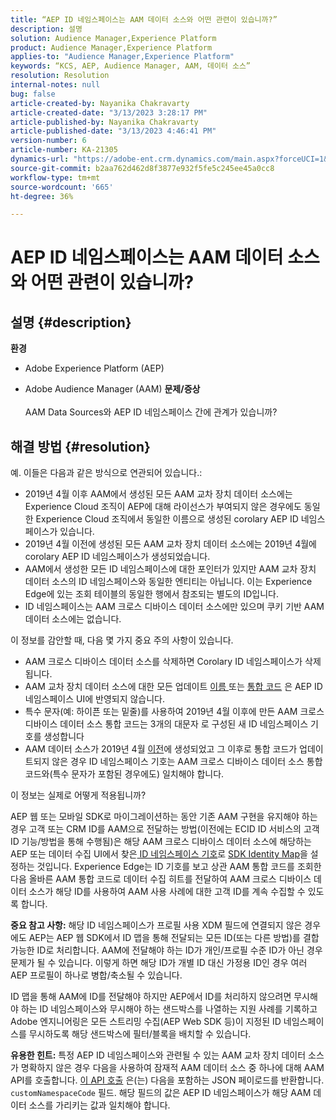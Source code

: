 ```yaml
---
title: “AEP ID 네임스페이스는 AAM 데이터 소스와 어떤 관련이 있습니까?”
description: 설명
solution: Audience Manager,Experience Platform
product: Audience Manager,Experience Platform
applies-to: "Audience Manager,Experience Platform"
keywords: “KCS, AEP, Audience Manager, AAM, 데이터 소스”
resolution: Resolution
internal-notes: null
bug: false
article-created-by: Nayanika Chakravarty
article-created-date: "3/13/2023 3:28:17 PM"
article-published-by: Nayanika Chakravarty
article-published-date: "3/13/2023 4:46:41 PM"
version-number: 6
article-number: KA-21305
dynamics-url: "https://adobe-ent.crm.dynamics.com/main.aspx?forceUCI=1&pagetype=entityrecord&etn=knowledgearticle&id=74154dab-b3c1-ed11-83ff-6045bd0065b6"
source-git-commit: b2aa762d462d8f3877e932f5fe5c245ee45a0cc8
workflow-type: tm+mt
source-wordcount: '665'
ht-degree: 36%

---
```


# AEP ID 네임스페이스는 AAM 데이터 소스와 어떤 관련이 있습니까?

## 설명 {#description}


<b>환경</b>

- Adobe Experience Platform (AEP)

- Adobe Audience Manager (AAM)
   <b>문제/증상</b><br><br>AAM Data Sources와 AEP ID 네임스페이스 간에 관계가 있습니까?<br>

## 해결 방법 {#resolution}


예. 이들은 다음과 같은 방식으로 연관되어 있습니다.:

- 2019년 4월 이후 AAM에서 생성된 모든 AAM 교차 장치 데이터 소스에는 Experience Cloud 조직이 AEP에 대해 라이선스가 부여되지 않은 경우에도 동일한 Experience Cloud 조직에서 동일한 이름으로 생성된 corolary AEP ID 네임스페이스가 있습니다.
- 2019년 4월 이전에 생성된 모든 AAM 교차 장치 데이터 소스에는 2019년 4월에 corolary AEP ID 네임스페이스가 생성되었습니다.
- AAM에서 생성한 모든 ID 네임스페이스에 대한 포인터가 있지만 AAM 교차 장치 데이터 소스의 ID 네임스페이스와 동일한 엔티티는 아닙니다. 이는 Experience Edge에 있는 조회 테이블의 동일한 행에서 참조되는 별도의 ID입니다.
- ID 네임스페이스는 AAM 크로스 디바이스 데이터 소스에만 있으며 쿠키 기반 AAM 데이터 소스에는 없습니다.


이 정보를 감안할 때, 다음 몇 가지 중요 주의 사항이 있습니다.

- AAM 크로스 디바이스 데이터 소스를 삭제하면 Corolary ID 네임스페이스가 삭제됩니다.
- AAM 교차 장치 데이터 소스에 대한 모든 업데이트 <u>이름 </u>또는 <u>통합 코드</u> 은 AEP ID 네임스페이스 UI에 반영되지 않습니다.
- 특수 문자(예: 하이픈 또는 밑줄)를 사용하여 2019년 4월 이후에 만든 AAM 크로스 디바이스 데이터 소스 통합 코드는 3개의 대문자 로 구성된 새 ID 네임스페이스 기호를 생성합니다
- AAM 데이터 소스가 2019년 4월 <u>이전</u>에 생성되었고 그 이후로 통합 코드가 업데이트되지 않은 경우 ID 네임스페이스 기호는 AAM 크로스 디바이스 데이터 소스 통합 코드와(특수 문자가 포함된 경우에도) 일치해야 합니다.


이 정보는 실제로 어떻게 적용됩니까?

AEP 웹 또는 모바일 SDK로 마이그레이션하는 동안 기존 AAM 구현을 유지해야 하는 경우 고객 또는 CRM ID를 AAM으로 전달하는 방법(이전에는 ECID ID 서비스의 고객 ID 기능/방법을 통해 수행됨)은 해당 AAM 크로스 디바이스 데이터 소스에 해당하는 AEP 또는 데이터 수집 UI에서 찾은<u> ID 네임스페이스 기호</u>로 [SDK Identity Map](https://experienceleague.adobe.com/docs/experience-platform/edge/identity/overview.html?lang=en)을 설정하는 것입니다. Experience Edge는 ID 기호를 보고 상관 AAM 통합 코드를 조회한 다음 올바른 AAM 통합 코드로 데이터 수집 히트를 전달하여 AAM 크로스 디바이스 데이터 소스가 해당 ID를 사용하여 AAM 사용 사례에 대한 고객 ID를 계속 수집할 수 있도록 합니다.

<b>중요 참고 사항:</b> 해당 ID 네임스페이스가 프로필 사용 XDM 필드에 연결되지 않은 경우에도 AEP는 AEP 웹 SDK에서 ID 맵을 통해 전달되는 모든 ID(또는 다른 방법)를 결합 가능한 ID로 처리합니다. AAM에 전달해야 하는 ID가 개인/프로필 수준 ID가 아닌 경우 문제가 될 수 있습니다. 이렇게 하면 해당 ID가 개별 ID 대신 가정용 ID인 경우 여러 AEP 프로필이 하나로 병합/축소될 수 있습니다.



ID 맵을 통해 AAM에 ID를 전달해야 하지만 AEP에서 ID를 처리하지 않으려면 무시해야 하는 ID 네임스페이스와 무시해야 하는 샌드박스를 나열하는 지원 사례를 기록하고 Adobe 엔지니어링은 모든 스트리밍 수집(AEP Web SDK 등)이 지정된 ID 네임스페이스를 무시하도록 해당 샌드박스에 필터/블록을 배치할 수 있습니다.



<b>유용한 힌트:</b> 특정 AEP ID 네임스페이스와 관련될 수 있는 AAM 교차 장치 데이터 소스가 명확하지 않은 경우 다음을 사용하여 잠재적 AAM 데이터 소스 중 하나에 대해 AAM API를 호출합니다. [이 API 호출](https://vhttps://bank.demdex.com/portal/swagger/index.html#/Data%20Source%20API/get_datasources__dataSourceId_) 은(는) 다음을 포함하는 JSON 페이로드를 반환합니다. `customNamespaceCode` 필드. 해당 필드의 값은 AEP ID 네임스페이스가 해당 AAM 데이터 소스를 가리키는 값과 일치해야 합니다.


